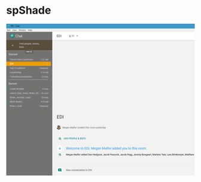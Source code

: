 # spShade

![Screenshot](https://github.com/appsolut35/spShader/blob/master/spShaded%20Google%20Chat.PNG)
